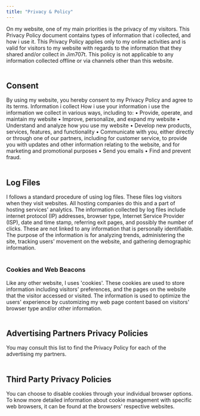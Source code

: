 ```yaml
---
title: "Privacy & Policy"
---
```

On my website, one of my main priorities is the privacy of my
visitors. This Privacy Policy document contains types of information
that i collected, and how i use it. This Privacy Policy applies only
to my online activities and is valid for visitors to my website with
regards to the information that they shared and/or collect in Jim707t.
This policy is not applicable to any information collected offline or via channels 
other than this website.
<br></br>

## Consent
By using my website, you hereby consent to my Privacy Policy and agree
to its terms. Information i collect How i use your information i use
the information we collect in various ways, including to:
• Provide, operate, and maintain my website
• Improve, personalize, and expand my website
• Understand and analyze how you use my website
• Develop new products, services, features, and functionality
• Communicate with you, either directly or through one of our partners, including for customer service, to provide you with updates and other information relating to the website, and for marketing and promotional purposes
• Send you emails
• Find and prevent fraud.
<br></br>

## Log Files
I follows a standard procedure of using log files. These
files log visitors when they visit websites. All hosting companies do
this and a part of hosting services' analytics. The information
collected by log files include internet protocol (IP) addresses,
browser type, Internet Service Provider (ISP), date and time stamp,
referring exit pages, and possibly the number of clicks. These are not
linked to any information that is personally identifiable. The purpose
of the information is for analyzing trends, administering the site,
tracking users' movement on the website, and gathering demographic
information.
<br></br>

### Cookies and Web Beacons

Like any other website, I uses 'cookies'. These cookies are used to
store information including visitors' preferences, and the pages on
the website that the visitor accessed or visited. The information is
used to optimize the users' experience by customizing my web page
content based on visitors' browser type and/or other information.
<br></br>

## Advertising Partners Privacy Policies

You may consult this list to find the Privacy Policy for each of the
advertising my partners.
<br></br>

## Third Party Privacy Policies

You can choose to disable cookies through your individual browser
options. To know more detailed information about cookie management
with specific web browsers, it can be found at the browsers'
respective websites.
